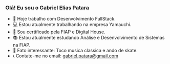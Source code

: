 ### Olá! Eu sou o Gabriel Elias Patara

 - 📓 Hoje trabalho com Desenvolvimento FullStack.
 - 💻 Estou atualmente trabalhando na empresa Yamauchi.
 - 📜 Sou certificado pela FIAP e Digital House.
 - 📚 Estou atualmente estudando Análise e Desenvolvimento de Sistemas na FIAP.
 - 🎼 Fato interessante: Toco musica classica e ando de skate.
 - 📞 Contate-me no email: gabriel.patara@gmail.com
